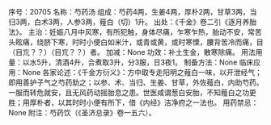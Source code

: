 序号：20705
名称：芍药汤
组成：芍药4两，生姜4两，厚朴2两，甘草3两，当归3两，白术3两，人参3两，薤白（切）1升。
出处：《千金》卷二引《逐月养胎法》。
主治：妊娠八月中风寒，有所犯触，身体尽痛，乍寒乍热，胎动不安，常苦头眩痛，绕脐下寒，时时小便白如米汁，或青或黄，或时寒慄，腰背苦冷而痛，目（目巟？？）（目巟？？）者。
加减：None
功效：补土生金，散寒除痛。
用法用量：以水5升，清酒4升，合煮取3升，分3服，日3夜1。
制备方法：None
临床应用：None
各家论述：《千金方衍义》：方中取专走阳明之薤白一味，以开泄经气；即用善护子气之芍药助之；以参、术、当归、生姜、甘草，外佐薤白，内助芍药。一服而转危就安，且无风药动摇胎息之患。世医咸谓葱白安胎，不知薤白之功更胜；用厚朴者，以其时时小便有所下，借《内经》洁净府之一法也。
用药禁忌：None
附注：芍药饮（《圣济总录》卷一五六）。
